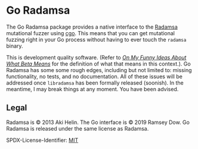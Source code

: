 # Go Radamsa

The Go Radamsa package provides a native interface to the [Radamsa](https://gitlab.com/akihe/radamsa) mutational fuzzer using [cgo](https://golang.org/cmd/cgo/). This means that you can get mutational fuzzing right in your Go process without having to ever touch the `radamsa` binary.

This is development quality software. (Refer to _[On My Funny Ideas About What Beta Means](https://inessential.com/2019/09/02/on_my_funny_ideas_about_what_beta_means)_ for the definition of what that means in this context.). Go Radamsa has some some rough edges, including but not limited to: missing functionality, no tests, and no documentation. All of these issues will be addressed once `libradamsa` has been formally released (soonish). In the meantime, I may break things at any moment. You have been advised.

## Legal

Radamsa is © 2013 Aki Helin. The Go interface is © 2019 Ramsey Dow. Go Radamsa is released under the same license as Radamsa.

SPDX-License-Identifier: [MIT](https://spdx.org/licenses/MIT)
